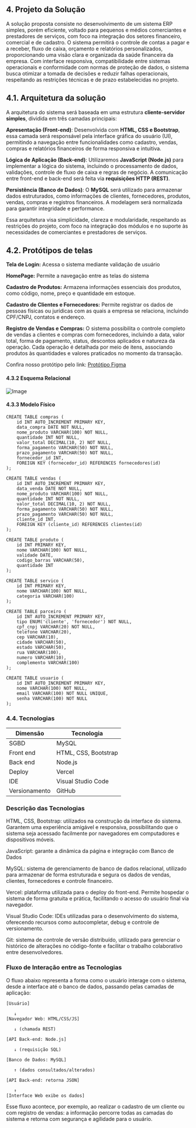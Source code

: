 ## 4. Projeto da Solução

A solução proposta consiste no desenvolvimento de um sistema ERP simples, porém eficiente, voltado para pequenos e médios comerciantes e prestadores de serviços, com foco na integração dos setores financeiro, comercial e de cadastro. O sistema permitirá o controle de contas a pagar e a receber, fluxo de caixa, orçamento e relatórios personalizados, proporcionando uma visão clara e organizada da saúde financeira da empresa. Com interface responsiva, compatibilidade entre sistemas operacionais e conformidade com normas de proteção de dados, o sistema busca otimizar a tomada de decisões e reduzir falhas operacionais, respeitando as restrições técnicas e de prazo estabelecidas no projeto.

## 4.1. Arquitetura da solução

A arquitetura do sistema será baseada em uma estrutura **cliente-servidor simples**, dividida em três camadas principais:

**Apresentação (Front-end)**: Desenvolvida com **HTML, CSS e Bootstrap**, essa camada será responsável pela interface gráfica do usuário (UI), permitindo a navegação entre funcionalidades como cadastro, vendas, compras e relatórios financeiros de forma responsiva e intuitiva.

**Lógica de Aplicação (Back-end)**: Utilizaremos **JavaScript (Node.js)** para implementar a lógica do sistema, incluindo o processamento de dados, validações, controle de fluxo de caixa e regras de negócio. A comunicação entre front-end e back-end será feita via **requisições HTTP (REST)**.

**Persistência (Banco de Dados)**: O **MySQL** será utilizado para armazenar dados estruturados, como informações de clientes, fornecedores, produtos, vendas, compras e registros financeiros. A modelagem será normalizada para garantir integridade e performance.

Essa arquitetura visa simplicidade, clareza e modularidade, respeitando as restrições do projeto, com foco na integração dos módulos e no suporte às necessidades de comerciantes e prestadores de serviços.

## 4.2. Protótipos de telas

**Tela de Login:** Acessa o sistema mediante validação de usuário

**HomePage:** Permite a navegação entre as telas do sistema

**Cadastro de Produtos:** Armazena informações essenciais dos produtos, como código, nome, preço e quantidade em estoque.

**Cadastro de Clientes e Fornecedores:** Permite registrar os dados de pessoas físicas ou jurídicas com as quais a empresa se relaciona, incluindo CPF/CNPJ, contatos e endereço.

**Registro de Vendas e Compras:** O sistema possibilita o controle completo de vendas a clientes e compras com fornecedores, incluindo a data, valor total, forma de pagamento, status, descontos aplicados e natureza da operação. Cada operação é detalhada por meio de itens, associando produtos às quantidades e valores praticados no momento da transação.

Confira nosso protótipo pelo link: [Protótipo Figma](https://www.figma.com/design/TTTqIOF19VRx0iedErfwFu/Prot%C3%B3tipo-Vendex?node-id=0-1&t=jTD0g2Lefnx3GT8S-1)
#### 4.3.2 Esquema Relacional

![Image](https://github.com/user-attachments/assets/b275c004-dd21-4a73-a2d4-dda49867adb6)

#### 4.3.3 Modelo Físico
```
CREATE TABLE compras (
    id INT AUTO_INCREMENT PRIMARY KEY,
    data_compra DATE NOT NULL,
    nome_produto VARCHAR(100) NOT NULL,
    quantidade INT NOT NULL,
    valor_total DECIMAL(10, 2) NOT NULL,
    forma_pagamento VARCHAR(50) NOT NULL,
    prazo_pagamento VARCHAR(50) NOT NULL,
    fornecedor_id INT,
    FOREIGN KEY (fornecedor_id) REFERENCES fornecedores(id)
);

CREATE TABLE vendas (
    id INT AUTO_INCREMENT PRIMARY KEY,
    data_venda DATE NOT NULL,
    nome_produto VARCHAR(100) NOT NULL,
    quantidade INT NOT NULL,
    valor_total DECIMAL(10, 2) NOT NULL,
    forma_pagamento VARCHAR(50) NOT NULL,
    prazo_pagamento VARCHAR(50) NOT NULL,
    cliente_id INT,
    FOREIGN KEY (cliente_id) REFERENCES clientes(id)
);

CREATE TABLE produto (
    id INT PRIMARY KEY,
    nome VARCHAR(100) NOT NULL,
    validade DATE,
    codigo_barras VARCHAR(50),
    quantidade INT
);

CREATE TABLE servico (
    id INT PRIMARY KEY,
    nome VARCHAR(100) NOT NULL,
    categoria VARCHAR(100)
);

CREATE TABLE parceiro (
    id INT AUTO_INCREMENT PRIMARY KEY,
    tipo ENUM('cliente', 'fornecedor') NOT NULL,
    cpf_cnpj VARCHAR(20) NOT NULL,
    telefone VARCHAR(20),
    cep VARCHAR(10),
    cidade VARCHAR(50),
    estado VARCHAR(50),
    rua VARCHAR(100),
    numero VARCHAR(10),
    complemento VARCHAR(100)
);

CREATE TABLE usuario (
    id INT AUTO_INCREMENT PRIMARY KEY,
    nome VARCHAR(100) NOT NULL,
    email VARCHAR(100) NOT NULL UNIQUE,
    senha VARCHAR(100) NOT NULL
);
```

### 4.4. Tecnologias

| **Dimensão**   | **Tecnologia**  |
| ---            | ---             |
| SGBD           | MySQL           |
| Front end      | HTML, CSS, Bootstrap     |
| Back end       | Node.js |
| Deploy         | Vercel    |
| IDE            | Visual Studio Code  |
| Versionamento  | GitHub             |

### Descrição das Tecnologias

HTML, CSS, Bootstrap: utilizados na construção da interface do sistema. Garantem uma experiência amigável e responsiva, possibilitando que o sistema seja acessado facilmente por navegadores em computadores e dispositivos móveis.

JavaScript: garante a dinâmica da página e integração com Banco de Dados

MySQL: sistema de gerenciamento de banco de dados relacional, utilizado para armazenar de forma estruturada e segura os dados de vendas, clientes, fornecedores e controle financeiro.

Vercel: plataforma utilizada para o deploy do front-end. Permite hospedar o sistema de forma gratuita e prática, facilitando o acesso do usuário final via navegador.

Visual Studio Code: IDEs utilizadas para o desenvolvimento do sistema, oferecendo recursos como autocompletar, debug e controle de versionamento.

Git: sistema de controle de versão distribuído, utilizado para gerenciar o histórico de alterações no código-fonte e facilitar o trabalho colaborativo entre desenvolvedores.

### Fluxo de Interação entre as Tecnologias

O fluxo abaixo representa a forma como o usuário interage com o sistema, desde a interface até o banco de dados, passando pelas camadas de aplicação:

```
[Usuário]
                          
   ↓
[Navegador Web: HTML/CSS/JS]

   ↓ (chamada REST)

[API Back-end: Node.js]

   ↓ (requisição SQL)

[Banco de Dados: MySQL]

   ↑ (dados consultados/alterados)

[API Back-end: retorna JSON]

   ↑
[Interface Web exibe os dados]
```
Esse fluxo acontece, por exemplo, ao realizar o cadastro de um cliente ou com registro de vendas: a informação percorre todas as camadas do sistema e retorna com segurança e agilidade para o usuário.

 

